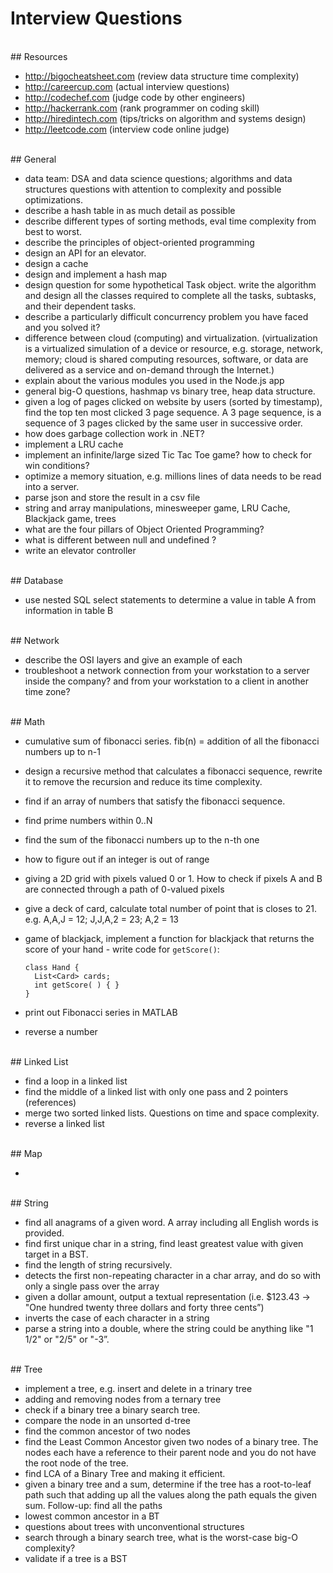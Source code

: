 # Interview Questions


<br />
## Resources

- http://bigocheatsheet.com (review data structure time complexity)
- http://careercup.com (actual interview questions)
- http://codechef.com (judge code by other engineers)
- http://hackerrank.com (rank programmer on coding skill)
- http://hiredintech.com (tips/tricks on algorithm and systems design)
- http://leetcode.com (interview code online judge)


<br />
## General

- data team: DSA and data science questions; algorithms and data structures questions with attention to complexity and possible optimizations.
- describe a hash table in as much detail as possible
- describe different types of sorting methods, eval time complexity from best to worst.
- describe the principles of object-oriented programming
- design an API for an elevator.
- design a cache
- design and implement a hash map
- design question for some hypothetical Task object. write the algorithm and design all the classes required to complete all the tasks, subtasks, and their dependent tasks.
- describe a particularly difficult concurrency problem you have faced and you solved it?
- difference between cloud (computing) and virtualization. (virtualization is a virtualized simulation of a device or resource, e.g. storage, network, memory; cloud is shared computing resources, software, or data are delivered as a service and on-demand through the Internet.)
- explain about the various modules you used in the Node.js app
- general big-O questions, hashmap vs binary tree, heap data structure.
- given a log of pages clicked on website by users (sorted by timestamp), find the top ten most clicked 3 page sequence. A 3 page sequence, is a sequence of 3 pages clicked by the same user in successive order.
- how does garbage collection work in .NET?
- implement a LRU cache
- implement an infinite/large sized Tic Tac Toe game? how to check for win conditions?
- optimize a memory situation, e.g. millions lines of data needs to be read into a server.
- parse json and store the result in a csv file
- string and array manipulations, minesweeper game, LRU Cache, Blackjack game, trees
- what are the four pillars of Object Oriented Programming?
- what is different between null and undefined ?
- write an elevator controller


<br />
## Database

- use nested SQL select statements to determine a value in table A from information in table B


<br />
## Network

- describe the OSI layers and give an example of each
- troubleshoot a network connection from your workstation to a server inside the company? and from your workstation to a client in another time zone?


<br />
## Math

- cumulative sum of fibonacci series. fib(n) = addition of all the fibonacci numbers up to n-1
- design a recursive method that calculates a fibonacci sequence, rewrite it to remove the recursion and reduce its time complexity.
- find if an array of numbers that satisfy the fibonacci sequence.
- find prime numbers within 0..N
- find the sum of the fibonacci numbers up to the n-th one
- how to figure out if an integer is out of range
- giving a 2D grid with pixels valued 0 or 1. How to check if pixels A and B are connected through a path of 0-valued pixels
- give a deck of card, calculate total number of point that is closes to 21. e.g. A,A,J = 12; J,J,A,2 = 23; A,2 = 13
- game of blackjack, implement a function for blackjack that returns the score of your hand - write code for `getScore()`:

  ```
  class Hand {
    List<Card> cards;
    int getScore( ) { }
  }
  ```
- print out Fibonacci series in MATLAB
- reverse a number


<br />
## Linked List

- find a loop in a linked list
- find the middle of a linked list with only one pass and 2 pointers (references)
- merge two sorted linked lists. Questions on time and space complexity.
- reverse a linked list


<br />
## Map

-


<br />
## String

- find all anagrams of a given word. A array including all English words is provided.
- find first unique char in a string, find least greatest value with given target in a BST.
- find the length of string recursively.
- detects the first non-repeating character in a char array, and do so with only a single pass over the array
- given a dollar amount, output a textual representation (i.e. $123.43 -> "One hundred twenty three dollars and forty three cents”)
- inverts the case of each character in a string
- parse a string into a double, where the string could be anything like "1 1/2" or "2/5" or "-3”.


<br />
## Tree

- implement a tree, e.g. insert and delete in a trinary tree
- adding and removing nodes from a ternary tree
- check if a binary tree a binary search tree.
- compare the node in an unsorted d-tree
- find the common ancestor of two nodes
- find the Least Common Ancestor given two nodes of a binary tree. The nodes each have a reference to their parent node and you do not have the root node of the tree.
- find LCA of a Binary Tree and making it efficient.
- given a binary tree and a sum, determine if the tree has a root-to-leaf path such that adding up all the values along the path equals the given sum. Follow-up: find all the paths
- lowest common ancestor in a BT
- questions about trees with unconventional structures
- search through a binary search tree, what is the worst-case big-O complexity?
- validate if a tree is a BST
